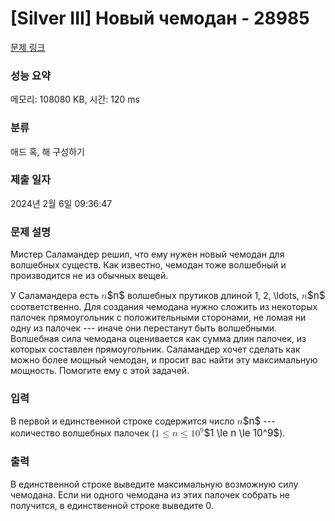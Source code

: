 # [Silver III] Новый чемодан - 28985 

[문제 링크](https://www.acmicpc.net/problem/28985) 

### 성능 요약

메모리: 108080 KB, 시간: 120 ms

### 분류

애드 혹, 해 구성하기

### 제출 일자

2024년 2월 6일 09:36:47

### 문제 설명

<p>Мистер Саламандер решил, что ему нужен новый чемодан для волшебных существ. Как известно, чемодан тоже волшебный и производится не из обычных вещей.</p>

<p>У Саламандера есть <mjx-container class="MathJax" jax="CHTML" style="font-size: 109%; position: relative;"><mjx-math class="MJX-TEX" aria-hidden="true"><mjx-mi class="mjx-i"><mjx-c class="mjx-c1D45B TEX-I"></mjx-c></mjx-mi></mjx-math><mjx-assistive-mml unselectable="on" display="inline"><math xmlns="http://www.w3.org/1998/Math/MathML"><mi>n</mi></math></mjx-assistive-mml><span aria-hidden="true" class="no-mathjax mjx-copytext">$n$</span></mjx-container> волшебных прутиков длиной 1, 2, \ldots, <mjx-container class="MathJax" jax="CHTML" style="font-size: 109%; position: relative;"><mjx-math class="MJX-TEX" aria-hidden="true"><mjx-mi class="mjx-i"><mjx-c class="mjx-c1D45B TEX-I"></mjx-c></mjx-mi></mjx-math><mjx-assistive-mml unselectable="on" display="inline"><math xmlns="http://www.w3.org/1998/Math/MathML"><mi>n</mi></math></mjx-assistive-mml><span aria-hidden="true" class="no-mathjax mjx-copytext">$n$</span></mjx-container> соответственно. Для создания чемодана нужно сложить из некоторых палочек прямоугольник с положительными сторонами, не ломая ни одну из палочек --- иначе они перестанут быть волшебными. Волшебная сила чемодана оценивается как сумма длин палочек, из которых составлен прямоугольник. Саламандер хочет сделать как можно более мощный чемодан, и просит вас найти эту максимальную мощность. Помогите ему с этой задачей.</p>

### 입력 

 <p>В первой и единственной строке содержится число <mjx-container class="MathJax" jax="CHTML" style="font-size: 109%; position: relative;"><mjx-math class="MJX-TEX" aria-hidden="true"><mjx-mi class="mjx-i"><mjx-c class="mjx-c1D45B TEX-I"></mjx-c></mjx-mi></mjx-math><mjx-assistive-mml unselectable="on" display="inline"><math xmlns="http://www.w3.org/1998/Math/MathML"><mi>n</mi></math></mjx-assistive-mml><span aria-hidden="true" class="no-mathjax mjx-copytext">$n$</span></mjx-container> --- количество волшебных палочек (<mjx-container class="MathJax" jax="CHTML" style="font-size: 109%; position: relative;"><mjx-math class="MJX-TEX" aria-hidden="true"><mjx-mn class="mjx-n"><mjx-c class="mjx-c31"></mjx-c></mjx-mn><mjx-mo class="mjx-n" space="4"><mjx-c class="mjx-c2264"></mjx-c></mjx-mo><mjx-mi class="mjx-i" space="4"><mjx-c class="mjx-c1D45B TEX-I"></mjx-c></mjx-mi><mjx-mo class="mjx-n" space="4"><mjx-c class="mjx-c2264"></mjx-c></mjx-mo><mjx-msup space="4"><mjx-mn class="mjx-n"><mjx-c class="mjx-c31"></mjx-c><mjx-c class="mjx-c30"></mjx-c></mjx-mn><mjx-script style="vertical-align: 0.393em;"><mjx-mn class="mjx-n" size="s"><mjx-c class="mjx-c39"></mjx-c></mjx-mn></mjx-script></mjx-msup></mjx-math><mjx-assistive-mml unselectable="on" display="inline"><math xmlns="http://www.w3.org/1998/Math/MathML"><mn>1</mn><mo>≤</mo><mi>n</mi><mo>≤</mo><msup><mn>10</mn><mn>9</mn></msup></math></mjx-assistive-mml><span aria-hidden="true" class="no-mathjax mjx-copytext">$1 \le n \le 10^9$</span></mjx-container>).</p>

### 출력 

 <p>В единственной строке выведите максимальную возможную силу чемодана. Если ни одного чемодана из этих палочек собрать не получится, в единственной строке выведите 0.</p>


